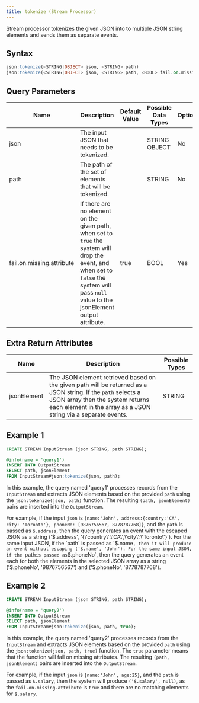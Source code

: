 ```yaml
---
title: tokenize (Stream Processor)
---
```


Stream processor tokenizes the given JSON into to multiple JSON string elements and sends them as separate events.

## Syntax

```sql
json:tokenize(<STRING|OBJECT> json, <STRING> path)
json:tokenize(<STRING|OBJECT> json, <STRING> path, <BOOL> fail.on.missing.attribute)
```

## Query Parameters

| Name  | Description   | Default Value | Possible Data Types | Optional | Dynamic |
|-------|---------------|---------------|---------------------|----------|---------|
| json | The input JSON that needs to be tokenized. |     | STRING OBJECT  | No   | Yes   |
| path | The path of the set of elements that will be tokenized. |   | STRING  | No  | Yes |
| fail.on.missing.attribute | If there are no element on the given path, when set to `true` the system will drop the event, and when set to `false` the system will pass `null` value to the jsonElement output attribute. | true     | BOOL       | Yes      | No      |

## Extra Return Attributes

| Name        | Description            | Possible Types |
|-------------|------------------------|----------------|
| jsonElement | The JSON element retrieved based on the given path will be returned as a JSON string. If the `path` selects a JSON array then the system returns each element in the array as a JSON string via a separate events. | STRING         |

## Example 1

```sql
CREATE STREAM InputStream (json STRING, path STRING);

@info(name = 'query1')
INSERT INTO OutputStream
SELECT path, jsonElement
FROM InputStream#json:tokenize(json, path);
```

In this example, the query named 'query1' processes records from the `InputStream` and extracts JSON elements based on the provided `path` using the `json:tokenize(json, path)` function. The resulting `(path, jsonElement)` pairs are inserted into the `OutputStream`.

For example, if the input `json` is `{name:'John', address:{country:'CA', city: 'Toronto'}, phoneNo: [9876756567, 8778787768]}`, and the `path` is passed as `$.address`, then the query generates an event with the escaped JSON as a string ('$.address', '{\'country\':\'CA\',\'city\':\'Toronto\'}'). For the same input JSON, if the `path` is passed as `$.name`, then it will produce an event without escaping ('$.name', 'John').
For the same input JSON, if the `path` is passed as `$.phoneNo`, then the query generates an event each for both the elements in the selected JSON array as a string ('$.phoneNo', '9876756567') and ('$.phoneNo', '8778787768').

## Example 2

```sql
CREATE STREAM InputStream (json STRING, path STRING);

@info(name = 'query2')
INSERT INTO OutputStream
SELECT path, jsonElement
FROM InputStream#json:tokenize(json, path, true);
```

In this example, the query named 'query2' processes records from the `InputStream` and extracts JSON elements based on the provided `path` using the `json:tokenize(json, path, true)` function. The `true` parameter means that the function will fail on missing attributes. The resulting `(path, jsonElement)` pairs are inserted into the `OutputStream`.

For example, if the input `json` is `{name:'John', age:25}`, and the `path` is passed as `$.salary`, then the system will produce `('$.salary', null)`, as the `fail.on.missing.attribute` is `true` and there are no matching elements for `$.salary`.
